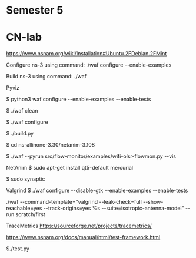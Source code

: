 # Semester 5
# CN-lab

https://www.nsnam.org/wiki/Installation#Ubuntu.2FDebian.2FMint


Configure ns-3 using command: ./waf configure --enable-examples

Build ns-3 using command: ./waf

Pyviz

$ python3 waf configure --enable-examples --enable-tests

$ ./waf clean

$ ./waf configure

$ ./build.py 

$ cd ns-allinone-3.30/netanim-3.108

$ ./waf --pyrun src/flow-monitor/examples/wifi-olsr-flowmon.py --vis

NetAnim
$ sudo apt-get install qt5-default mercurial

$ sudo synaptic

Valgrind
$ ./waf configure --disable-gtk --enable-examples --enable-tests

./waf --command-template="valgrind --leak-check=full --show-reachable=yes --track-origins=yes %s --suite=isotropic-antenna-model" --run scratch/first

TraceMetrics
https://sourceforge.net/projects/tracemetrics/


https://www.nsnam.org/docs/manual/html/test-framework.html

$./test.py
